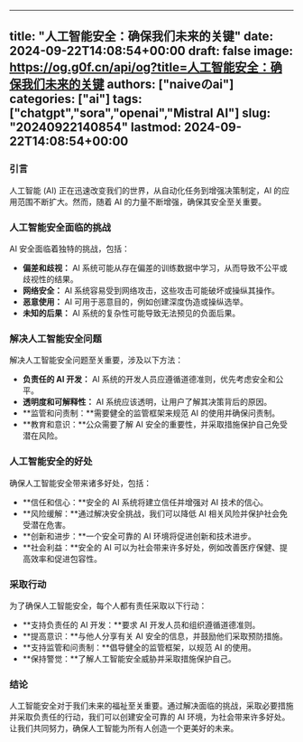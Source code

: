 
---
title: "人工智能安全：确保我们未来的关键"
date: 2024-09-22T14:08:54+00:00
draft: false
image: https://og.g0f.cn/api/og?title=人工智能安全：确保我们未来的关键
authors: ["naiveのai"]
categories: ["ai"]
tags: ["chatgpt","sora","openai","Mistral AI"]
slug: "20240922140854"
lastmod: 2024-09-22T14:08:54+00:00
---
### 引言

人工智能 (AI) 正在迅速改变我们的世界，从自动化任务到增强决策制定，AI 的应用范围不断扩大。然而，随着 AI 的力量不断增强，确保其安全至关重要。

### 人工智能安全面临的挑战

AI 安全面临着独特的挑战，包括：

- **偏差和歧视：** AI 系统可能从存在偏差的训练数据中学习，从而导致不公平或歧视性的结果。
- **网络安全：** AI 系统容易受到网络攻击，这些攻击可能破坏或操纵其操作。
- **恶意使用：** AI 可用于恶意目的，例如创建深度伪造或操纵选举。
- **未知的后果：** AI 系统的复杂性可能导致无法预见的负面后果。

### 解决人工智能安全问题

解决人工智能安全问题至关重要，涉及以下方法：

- **负责任的 AI 开发：** AI 系统的开发人员应遵循道德准则，优先考虑安全和公平。
- **透明度和可解释性：** AI 系统应该透明，让用户了解其决策背后的原因。
- **监管和问责制：**需要健全的监管框架来规范 AI 的使用并确保问责制。
- **教育和意识：**公众需要了解 AI 安全的重要性，并采取措施保护自己免受潜在风险。

### 人工智能安全的好处

确保人工智能安全带来诸多好处，包括：

- **信任和信心：**安全的 AI 系统将建立信任并增强对 AI 技术的信心。
- **风险缓解：**通过解决安全挑战，我们可以降低 AI 相关风险并保护社会免受潜在危害。
- **创新和进步：**一个安全可靠的 AI 环境将促进创新和技术进步。
- **社会利益：**安全的 AI 可以为社会带来许多好处，例如改善医疗保健、提高效率和促进包容性。

### 采取行动

为了确保人工智能安全，每个人都有责任采取以下行动：

- **支持负责任的 AI 开发：**要求 AI 开发人员和组织遵循道德准则。
- **提高意识：**与他人分享有关 AI 安全的信息，并鼓励他们采取预防措施。
- **支持监管和问责制：**倡导健全的监管框架，以规范 AI 的使用。
- **保持警觉：**了解人工智能安全威胁并采取措施保护自己。

### 结论

人工智能安全对于我们未来的福祉至关重要。通过解决面临的挑战，采取必要措施并采取负责任的行动，我们可以创建安全可靠的 AI 环境，为社会带来许多好处。让我们共同努力，确保人工智能为所有人创造一个更美好的未来。